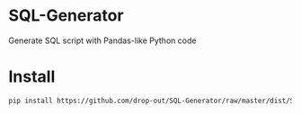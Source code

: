 # SQL-Generator
Generate SQL script with Pandas-like Python code

# Install
```bash
pip install https://github.com/drop-out/SQL-Generator/raw/master/dist/SQLGenerator-by-dropout-0.0.1.tar.gz
```
